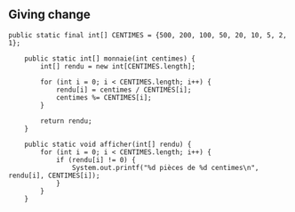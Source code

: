 ## Giving change

   

    public static final int[] CENTIMES = {500, 200, 100, 50, 20, 10, 5, 2, 1};
    
        public static int[] monnaie(int centimes) {
            int[] rendu = new int[CENTIMES.length];
    
            for (int i = 0; i < CENTIMES.length; i++) {
                rendu[i] = centimes / CENTIMES[i];
                centimes %= CENTIMES[i];
            }
    
            return rendu;
        }
    
        public static void afficher(int[] rendu) {
            for (int i = 0; i < CENTIMES.length; i++) {
                if (rendu[i] != 0) {
                    System.out.printf("%d pièces de %d centimes\n", rendu[i], CENTIMES[i]);
                }
            }
        }